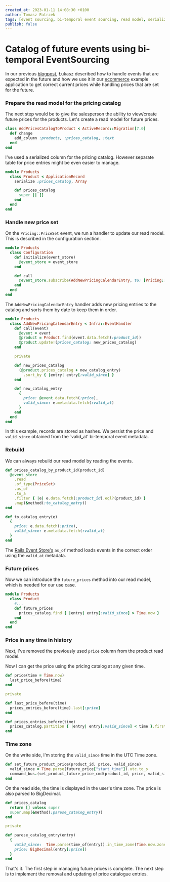 ```yaml
---
created_at: 2023-01-11 14:08:30 +0100
author: Tomasz Patrzek
tags: [event sourcing, bi-temporal event sourcing, read model, serialized db column]
publish: false
---
```


# Catalog of future events using bi-temporal EventSourcing

In our previous [blogpost](https://blog.arkency.com/fixing-the-past-and-dealing-with-the-future-using-bi-temporal-eventsourcing/), Łukasz described how to handle events that are expected in the future and how we use it in our [ecommerce](https://github.com/RailsEventStore/ecommerce/) example application to get correct current prices while handling prices that are set for the future.

### Prepare the read model for the pricing catalog

The next step would be to give the salesperson the ability to view/create future prices for the products.
Let's create a read model for future prices.

```ruby
class AddPricesCatalogToProduct < ActiveRecord::Migration[7.0]
  def change
    add_column :products, :prices_catalog, :text
  end
end
```

I've used a serialized column for the pricing catalog. However separate table for price entries might be even easier to manage.

```ruby
module Products
  class Product < ApplicationRecord
    serialize :prices_catalog, Array

    def prices_catalog
      super || []
    end
  end
end
```
### Handle new price set

On the `Pricing::PriceSet` event, we run a handler to update our read model. This is described in the configuration section.

```ruby
module Products
  class Configuration
    def initialize(event_store)
      @event_store = event_store
    end

    def call
      @event_store.subscribe(AddNewPricingCalendarEntry, to: [Pricing::PriceSet])
    end
  end
end
```

The `AddNewPricingCalendarEntry` handler adds new pricing entries to the catalog and sorts them by date to keep them in order.

```ruby
module Products
  class AddNewPricingCalendarEntry < Infra::EventHandler
    def call(event)
      @event = event
      @product = Product.find(event.data.fetch(:product_id))
      @product.update!(prices_catalog: new_prices_catalog)
    end

    private

    def new_prices_catalog
      (@product.prices_catalog + new_catalog_entry)
        .sort_by { |entry| entry[:valid_since] }
    end

    def new_catalog_entry
      {
        price: @event.data.fetch(:price),
        valid_since: e.metadata.fetch(:valid_at)
      }
    end
  end
end
```

In this example, records are stored as hashes. We persist the price and `valid_since` obtained from the `valid_at' bi-temporal event metadata.


### Rebuild

We can always rebuild our read model by reading the events.

```ruby
def prices_catalog_by_product_id(product_id)
  @event_store
    .read
    .of_type(PriceSet)
    .as_of
    .to_a
    .filter { |e| e.data.fetch(:product_id).eql?(product_id) }
    .map(&method(:to_catalog_entry))
end

def to_catalog_entry(e)
  {
    price: e.data.fetch(:price),
    valid_since: e.metadata.fetch(:valid_at)
  }
end
```

The [Rails Event Store's](https://railseventstore.org/docs/v2/bi-temporal/#usage) `as_of` method loads events in the correct order using the `valid_at` metadata.

### Future prices

Now we can introduce the `future_prices` method into our read model, which is needed for our use case.

```ruby
module Products
  class Product
    #...
    def future_prices
      prices_catalog.find { |entry| entry[:valid_since] > Time.now }
    end
  end
end
```

### Price in any time in history

Next, I've removed the previously used `price` column from the product read model.

Now I can get the price using the pricing catalog at any given time.

```ruby
def price(time = Time.now)
  last_price_before(time)
end

private

def last_price_before(time)
  prices_entries_before(time).last[:price]
end

def prices_entries_before(time)
  prices_catalog.partition { |entry| entry[:valid_since] < time }.first
end
```

### Time zone

On the write side, I'm storing the `valid_since` time in the UTC Time zone.

```ruby
def set_future_product_price(product_id, price, valid_since)
  valid_since = Time.parse(future_price["start_time"]).utc.to_s
  command_bus.(set_product_future_price_cmd(product_id, price, valid_since))
end
```

On the read side, the time is displayed in the user's time zone.
The price is also parsed to BigDecimal.

```ruby
def prices_catalog
  return [] unless super
  super.map(&method(:parese_catalog_entry))
end

private

def parese_catalog_entry(entry)
  {
    valid_since:  Time.parse(time_of(entry)).in_time_zone(Time.now.zone),
    price: BigDecimal(entry[:price])
  }
end
```

That's it. The first step in managing future prices is complete. The next step is to implement the removal and updating of price catalogue entries.
